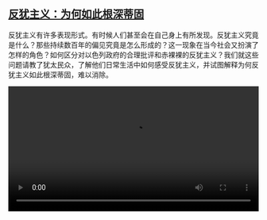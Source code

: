 <!--1667980024000-->
[反犹主义：为何如此根深蒂固](https://www.dw.com/zh/%E5%8F%8D%E7%8A%B9%E4%B8%BB%E4%B9%89%EF%BC%9A%E4%B8%BA%E4%BD%95%E5%A6%82%E6%AD%A4%E6%A0%B9%E6%B7%B1%E8%92%82%E5%9B%BA/a-63689387)
------

<p>反犹主义有许多表现形式。有时候人们甚至会在自己身上有所发现。反犹主义究竟是什么？那些持续数百年的偏见究竟是怎么形成的？这一现象在当今社会又扮演了怎样的角色？如何区分对以色列政府的合理批评和赤裸裸的反犹主义？我们就这些问题请教了犹太民众，了解他们日常生活中如何感受反犹主义，并试图解释为何反犹主义如此根深蒂固，难以消除。</small></p><video src="https://tvdownloaddw-a.akamaihd.net/dwtv_video/flv/vdt_zh/2022/bchi221108_001_antisemitismsub_01r_AVC_1280x720.mp4" controls style="width:100%"></video>
